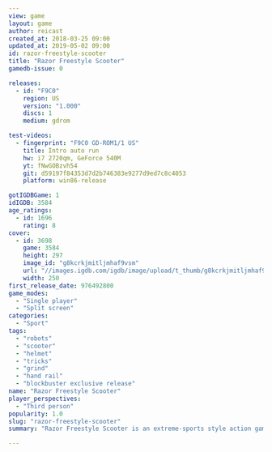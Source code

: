 ```yaml
---
view: game
layout: game
author: reicast
created_at: 2018-03-25 09:00
updated_at: 2019-05-02 09:00
id: razor-freestyle-scooter
title: "Razor Freestyle Scooter"
gamedb-issue: 0

releases:
  - id: "F9C0"
    region: US
    version: "1.000"
    discs: 1
    medium: gdrom

test-videos:
  - fingerprint: "F9C0 GD-ROM1/1 US"
    title: Intro auto run
    hw: i7 2720qm, GeForce 540M
    yt: fNwGOBzvh54
    git: d59197f84353d7d2b746383e9277d9ed7c8c4053
    platform: win86-release

gotIGDBGame: 1
idIGDB: 3584
age_ratings:
  - id: 1696
    rating: 8
cover:
  - id: 3698
    game: 3584
    height: 297
    image_id: "g8kcrkjmitljmhaf9vsm"
    url: "//images.igdb.com/igdb/image/upload/t_thumb/g8kcrkjmitljmhaf9vsm.jpg"
    width: 250
first_release_date: 976492800
game_modes:
  - "Single player"
  - "Split screen"
categories:
  - "Sport"
tags:
  - "robots"
  - "scooter"
  - "helmet"
  - "tricks"
  - "grind"
  - "hand rail"
  - "blockbuster exclusive release"
name: "Razor Freestyle Scooter"
player_perspectives:
  - "Third person"
popularity: 1.0
slug: "razor-freestyle-scooter"
summary: "Razor Freestyle Scooter is an extreme-sports style action game modeled around small, nimble scooters. In contrast to most games of this type, there is a story. A crazed giant robot has kidnapped your skating buddies. By completing skating challenges at the robot's sky fortress, you must rescue your friends. You skate around 3 large areas and attempt to perform wild tricks, collect scooter wheels and earn bonus time. By completing an objective on all 3 areas, you unlock a sky fortress level in which you can rescue a new skater to control."

---
```

